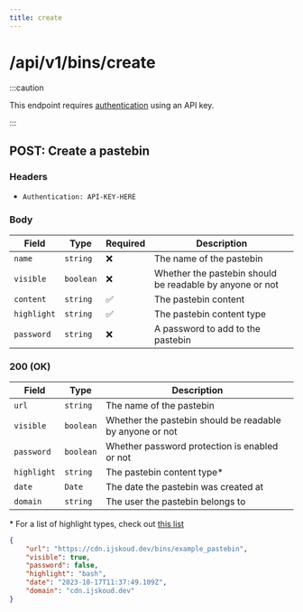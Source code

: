```yaml
---
title: create
---
```


# /api/v1/bins/create

:::caution

This endpoint requires [authentication](/docs/api/intro#authentication) using an API key.

:::

## POST: Create a pastebin

### Headers

-   `Authentication: API-KEY-HERE`

### Body

| Field       | Type      | Required | Description                                              |
| ----------- | --------- | -------- | -------------------------------------------------------- |
| `name`      | `string`  | ❌       | The name of the pastebin                                 |
| `visible`   | `boolean` | ❌       | Whether the pastebin should be readable by anyone or not |
| `content`   | `string`  | ✅       | The pastebin content                                     |
| `highlight` | `string`  | ✅       | The pastebin content type                                |
| `password`  | `string`  | ❌       | A password to add to the pastebin                        |

### 200 (OK)

| Field       | Type      | Description                                              |
| ----------- | --------- | -------------------------------------------------------- |
| `url`       | `string`  | The name of the pastebin                                 |
| `visible`   | `boolean` | Whether the pastebin should be readable by anyone or not |
| `password`  | `boolean` | Whether password protection is enabled or not            |
| `highlight` | `string`  | The pastebin content type\*                              |
| `date`      | `Date`    | The date the pastebin was created at                     |
| `domain`    | `string`  | The user the pastebin belongs to                         |

\* For a list of highlight types, check out [this list](https://github.com/react-syntax-highlighter/react-syntax-highlighter/blob/master/src/languages/hljs/supported-languages.js)

```json
{
	"url": "https://cdn.ijskoud.dev/bins/example_pastebin",
	"visible": true,
	"password": false,
	"highlight": "bash",
	"date": "2023-10-17T11:37:49.109Z",
	"domain": "cdn.ijskoud.dev"
}
```
